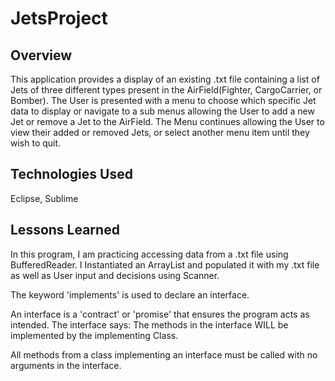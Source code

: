# JetsProject

## Overview

This application provides a display of an existing .txt file containing a list of Jets of three different types present in the AirField(Fighter, CargoCarrier, or Bomber). The User is presented with a menu to choose which specific Jet data to display or navigate to a sub menus allowing the User to add a new Jet or remove a Jet to the AirField. 
The Menu continues allowing the User to view their added or removed Jets, or select another menu item until they wish to quit.


## Technologies Used
Eclipse, Sublime

## Lessons Learned

In this program, I am practicing accessing data from a .txt file using BufferedReader. 
I Instantiated an ArrayList and populated it with my .txt file as well as User input and decisions using Scanner. 

The keyword 'implements' is used to declare an interface. 

An interface is a 'contract' or 'promise' that ensures the program acts as intended. 
The interface says: The methods in the interface WILL be implemented by the implementing Class.

All methods from a class implementing an interface must be called with no arguments in the interface. 







